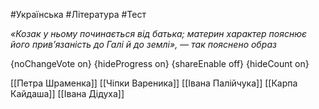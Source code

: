#Українська #Література #Тест

*«Козак у ньому починається від батька; материн характер пояснює його прив’язаність до Галі й до землі», — так пояснено образ*

{noChangeVote on}
{hideProgress on}
{shareEnable off}
{hideCount on}

[[Петра Шраменка]]
[[Чіпки Вареника]]
[[Івана Палійчука]]
[[Карпа Кайдаша]]
[[Івана Дідуха]]
